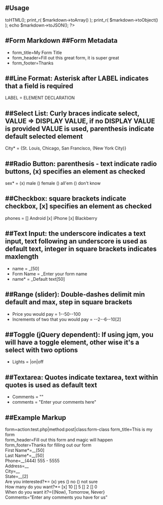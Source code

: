 #Usage
---
<?php  
$data =<<< DATA  
form_title=This is my form  
form_header=Fill out this form and magic will happen  
form_footer=Thanks for filling out our form  

&lt;div class="contact-container"&gt;
	Phone*=__(444) 555 - 5555
	Address=__
	City=__
	State=__[2]
&lt;/div&gt;

How many do you want?*= [x] 10 [x] 5 [] 2 [] 0
Lights=|on|off

Slider*=5--10--50[5]
When do you want it?={Now, (Tomorrow), Never}
Comments="Enter any comments you have for us"

DATA;  
  
$markdown = new forms_markdown($data);  
echo $markdown->toHTML();  
print_r( $markdown->toArray() );  
print_r( $markdown->toObject() );  
echo $markdown->toJSON();  
  
?>  

#Form Markdown
##Form Metadata
---
* form_title=My Form Title
* form_header=Fill out this great form, it is super great
* form_footer=Thanks

##Line Format: Asterisk after LABEL indicates that a field is required
---
LABEL = ELEMENT DECLARATION

##Select List: Curly braces indicate select, VALUE => DISPLAY VALUE, if no DISPLAY VALUE is provided VALUE is used, parenthesis indicate default selected element
---
City* = {St. Louis, Chicago, San Francisco, (New York City)}

##Radio Button: parenthesis - text indicate radio buttons, (x) specifies an element as checked
---
sex* = (x) male () female () all'em () don't know

##Checkbox: square brackets indicate checkbox, [x] specifies an element as checked
---
phones = [] Android [x] iPhone [x] Blackberry

##Text Input: the underscore indicates a text input, text following an underscore is used as default text, integer in square brackets indicates maxlength
---
* name = _[50]
* Form Name = _Enter your form name
* name* = _Default text[50]

##Range (slider): Double-dashes delimit min default and max, step in square brackets
---
* Price you would pay = 1--50--100
* Increments of two that you would pay = --2--6--10[2]

##Toggle (jQuery dependent): If using jqm, you will have a toggle element, other wise it's a select with two options
---
* Lights = |on|off

##Textarea: Quotes indicate textarea, text within quotes is used as default text
---
* Comments = ""
* comments = "Enter your comments here"

##Example Markup
---
form=action:test.php|method:post|class:form-class
form_title=This is my form  
form_header=Fill out this form and magic will happen  
form_footer=Thanks for filling out our form  
First Name\*=\__\__[50]  
Last Name\*=\__\__[50]  
Phone=\__\__(444) 555 - 5555  
Address=\__  
City=\__  
State=\__[2]  
Are you interested?\*= (x) yes () no () not sure  
How many do you want?\*= [x] 10 [] 5 [] 2 [] 0  
When do you want it?={(Now), Tomorrow, Never}  
Comments=”Enter any comments you have for us”
